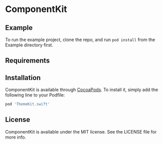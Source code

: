 # ComponentKit

## Example

To run the example project, clone the repo, and run `pod install` from the Example directory first.

## Requirements

## Installation

ComponentKit is available through [CocoaPods](https://cocoapods.org). To install
it, simply add the following line to your Podfile:

```ruby
pod 'ThemeKit.swift'
```

## License

ComponentKit is available under the MIT license. See the LICENSE file for more info.
